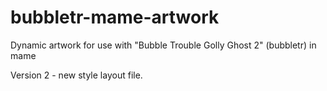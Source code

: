# bubbletr-mame-artwork
Dynamic artwork for use with "Bubble Trouble Golly Ghost 2" (bubbletr) in mame

Version 2 - new style layout file.

